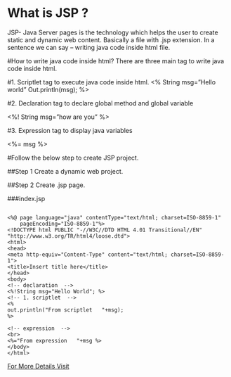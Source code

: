# What is JSP ?
JSP- Java Server pages is the technology which helps the user to create static and dynamic web content. Basically a file with .jsp extension.
In a sentence we can say – writing java code inside html file.

#How to write java code inside html?
There are three main tag to write java code inside html.

#1. Scriptlet tag to execute java code inside html.
<% String msg=”Hello world” Out.println(msg); %>

#2. Declaration tag to declare global method and global variable

<%! String msg=”how are you” %>

#3. Expression tag to display java variables

<%= msg %>

#Follow the below step to create JSP project.

##Step 1
Create a dynamic web project.

##Step 2
Create .jsp page.

###index.jsp

```

<%@ page language="java" contentType="text/html; charset=ISO-8859-1"
    pageEncoding="ISO-8859-1"%>
<!DOCTYPE html PUBLIC "-//W3C//DTD HTML 4.01 Transitional//EN" "http://www.w3.org/TR/html4/loose.dtd">
<html>
<head>
<meta http-equiv="Content-Type" content="text/html; charset=ISO-8859-1">
<title>Insert title here</title>
</head>
<body>
<!-- declaration  -->
<%!String msg="Hello World"; %>
<!-- 1.	scriptlet  -->
<%
out.println("From scriptlet   "+msg);
%>

<!-- expression  -->
<br>
<%="From expression   "+msg %>
</body>
</html>
```

[For More Details Visit](http://www.javaant.com)
